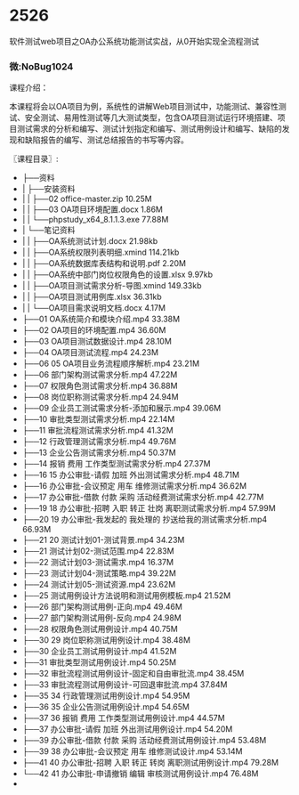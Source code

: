 # 2526
软件测试web项目之OA办公系统功能测试实战，从0开始实现全流程测试
### 微:NoBug1024 


课程介绍：

本课程将会以OA项目为例，系统性的讲解Web项目测试中，功能测试、兼容性测试、安全测试、易用性测试等几大测试类型，包含OA项目测试运行环境搭建、项目测试需求的分析和编写、测试计划指定和编写、测试用例设计和编写、缺陷的发现和缺陷报告的编写、测试总结报告的书写等内容。

〖课程目录〗:

- ├──资料  
- |   ├──安装资料  
- |   |   ├──02 office-master.zip  10.25M
- |   |   ├──03 OA项目环境配置.docx  1.86M
- |   |   └──phpstudy_x64_8.1.1.3.exe  77.88M
- |   └──笔记资料  
- |   |   ├──OA系统测试计划.docx  21.98kb
- |   |   ├──OA系统权限列表明细.xmind  114.21kb
- |   |   ├──OA系统数据库表结构和说明.pdf  2.20M
- |   |   ├──OA系统中部门岗位权限角色的设置.xlsx  9.97kb
- |   |   ├──OA项目测试需求分析-导图.xmind  149.33kb
- |   |   ├──OA项目测试用例库.xlsx  36.31kb
- |   |   └──OA项目需求说明文档.docx  4.17M
- ├──01 OA系统简介和模块介绍.mp4  33.38M
- ├──02 OA项目的环境配置.mp4  36.60M
- ├──03 OA项目测试数据设计.mp4  28.10M
- ├──04 OA项目测试流程.mp4  24.23M
- ├──06 05 OA项目业务流程顺序解析.mp4  23.21M
- ├──06 部门架构测试需求分析.mp4  47.22M
- ├──07 权限角色测试需求分析.mp4  36.88M
- ├──08 岗位职称测试需求分析.mp4  24.94M
- ├──09 企业员工测试需求分析-添加和展示.mp4  39.06M
- ├──10 审批类型测试需求分析.mp4  22.14M
- ├──11 审批流程测试需求分析.mp4  41.32M
- ├──12 行政管理测试需求分析.mp4  49.76M
- ├──13 企业公告测试需求分析.mp4  50.37M
- ├──14 报销 费用 工作类型测试需求分析.mp4  27.37M
- ├──16 15 办公审批-请假 加班 外出测试需求分析.mp4  48.71M
- ├──16 办公审批-会议预定 用车 维修测试需求分析.mp4  36.62M
- ├──17 办公审批-借款 付款 采购 活动经费测试需求分析.mp4  42.77M
- ├──19 18 办公审批-招聘 入职 转正 壮岗 离职测试需求分析.mp4  57.99M
- ├──20 19 办公审批-我发起的 我处理的 抄送给我的测试需求分析.mp4  66.93M
- ├──21 20 测试计划01-测试背景.mp4  34.23M
- ├──21 测试计划02-测试范围.mp4  22.83M
- ├──22 测试计划03-测试需求.mp4  16.37M
- ├──23 测试计划04-测试策略.mp4  39.22M
- ├──24 测试计划05-测试资源.mp4  23.62M
- ├──25 测试用例设计方法说明和测试用例模板.mp4  21.52M
- ├──26 部门架构测试用例-正向.mp4  49.46M
- ├──27 部门架构测试用例-反向.mp4  24.98M
- ├──28 权限角色测试用例设计.mp4  40.75M
- ├──30 29 岗位职称测试用例设计.mp4  38.48M
- ├──30 企业员工测试用例设计.mp4  41.52M
- ├──31 审批类型测试用例设计.mp4  50.25M
- ├──32 审批流程测试用例设计-固定和自由审批流.mp4  38.45M
- ├──33 审批流程测试用例设计-可回退审批流.mp4  37.84M
- ├──35 34 行政管理测试用例设计.mp4  54.95M
- ├──36 35 企业公告测试用例设计.mp4  54.65M
- ├──37 36 报销 费用 工作类型测试用例设计.mp4  44.57M
- ├──37 办公审批-请假 加班 外出测试用例设计.mp4  54.20M
- ├──39  办公审批-借款 付款 采购 活动经费测试用例设计.mp4  53.48M
- ├──39 38  办公审批-会议预定 用车 维修测试设计.mp4  53.14M
- ├──41 40 办公审批-招聘 入职 转正 转岗 离职测试用例设计.mp4  79.28M
- └──42 41 办公审批-申请撤销 编辑 审核测试用例设计.mp4  76.48M
- 
